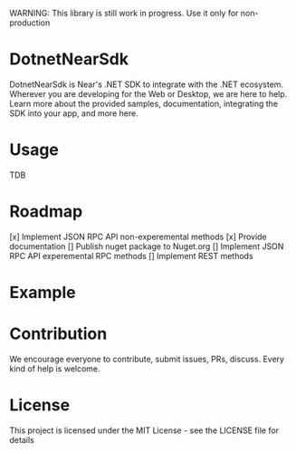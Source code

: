 WARNING: This library is still work in progress. Use it only for non-production

# DotnetNearSdk

DotnetNearSdk is Near's .NET SDK to integrate with the .NET ecosystem. Wherever you are developing for the Web or Desktop, we are here to help. Learn more about the provided samples, documentation, integrating the SDK into your app, and more here.

# Usage

TDB

# Roadmap

[x] Implement JSON RPC API non-experemental methods
[x] Provide documentation
[] Publish nuget package to Nuget.org
[] Implement JSON RPC API experemental RPC methods
[] Implement REST methods

# Example


# Contribution

We encourage everyone to contribute, submit issues, PRs, discuss. Every kind of help is welcome.

# License

This project is licensed under the MIT License - see the LICENSE file for details